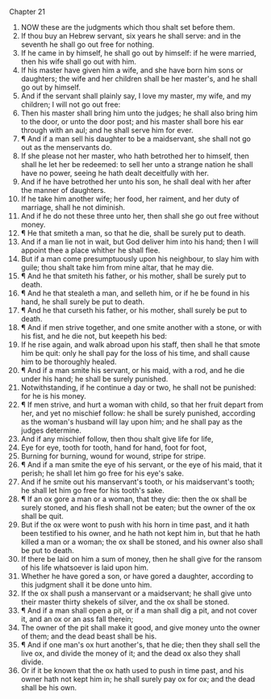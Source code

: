 

Chapter 21

1. NOW these are the judgments which thou shalt set before them.
2. If thou buy an Hebrew servant, six years he shall serve: and in the seventh he shall go out free for nothing.
3. If he came in by himself, he shall go out by himself: if he were married, then his wife shall go out with him.
4. If his master have given him a wife, and she have born him sons or daughters; the wife and her children shall be her master's, and he shall go out by himself.
5. And if the servant shall plainly say, I love my master, my wife, and my children; I will not go out free:
6. Then his master shall bring him unto the judges; he shall also bring him to the door, or unto the door post; and his master shall bore his ear through with an aul; and he shall serve him for ever.
7. ¶ And if a man sell his daughter to be a maidservant, she shall not go out as the menservants do.
8. If she please not her master, who hath betrothed her to himself, then shall he let her be redeemed: to sell her unto a strange nation he shall have no power, seeing he hath dealt deceitfully with her.
9. And if he have betrothed her unto his son, he shall deal with her after the manner of daughters.
10. If he take him another wife; her food, her raiment, and her duty of marriage, shall he not diminish.
11. And if he do not these three unto her, then shall she go out free without money.
12. ¶ He that smiteth a man, so that he die, shall be surely put to death.
13. And if a man lie not in wait, but God deliver him into his hand; then I will appoint thee a place whither he shall flee.
14. But if a man come presumptuously upon his neighbour, to slay him with guile; thou shalt take him from mine altar, that he may die.
15. ¶ And he that smiteth his father, or his mother, shall be surely put to death.
16. ¶ And he that stealeth a man, and selleth him, or if he be found in his hand, he shall surely be put to death.
17. ¶ And he that curseth his father, or his mother, shall surely be put to death.
18. ¶ And if men strive together, and one smite another with a stone, or with his fist, and he die not, but keepeth his bed:
19. If he rise again, and walk abroad upon his staff, then shall he that smote him be quit: only he shall pay for the loss of his time, and shall cause him to be thoroughly healed.
20. ¶ And if a man smite his servant, or his maid, with a rod, and he die under his hand; he shall be surely punished.
21. Notwithstanding, if he continue a day or two, he shall not be punished: for he is his money.
22. ¶ If men strive, and hurt a woman with child, so that her fruit depart from her, and yet no mischief follow: he shall be surely punished, according as the woman's husband will lay upon him; and he shall pay as the judges determine.
23. And if any mischief follow, then thou shalt give life for life,
24. Eye for eye, tooth for tooth, hand for hand, foot for foot,
25. Burning for burning, wound for wound, stripe for stripe.
26. ¶ And if a man smite the eye of his servant, or the eye of his maid, that it perish; he shall let him go free for his eye's sake.
27. And if he smite out his manservant's tooth, or his maidservant's tooth; he shall let him go free for his tooth's sake.
28. ¶ If an ox gore a man or a woman, that they die: then the ox shall be surely stoned, and his flesh shall not be eaten; but the owner of the ox shall be quit.
29. But if the ox were wont to push with his horn in time past, and it hath been testified to his owner, and he hath not kept him in, but that he hath killed a man or a woman; the ox shall be stoned, and his owner also shall be put to death.
30. If there be laid on him a sum of money, then he shall give for the ransom of his life whatsoever is laid upon him.
31. Whether he have gored a son, or have gored a daughter, according to this judgment shall it be done unto him.
32. If the ox shall push a manservant or a maidservant; he shall give unto their master thirty shekels of silver, and the ox shall be stoned.
33. ¶ And if a man shall open a pit, or if a man shall dig a pit, and not cover it, and an ox or an ass fall therein;
34. The owner of the pit shall make it good, and give money unto the owner of them; and the dead beast shall be his.
35. ¶ And if one man's ox hurt another's, that he die; then they shall sell the live ox, and divide the money of it; and the dead ox also they shall divide.
36. Or if it be known that the ox hath used to push in time past, and his owner hath not kept him in; he shall surely pay ox for ox; and the dead shall be his own.
